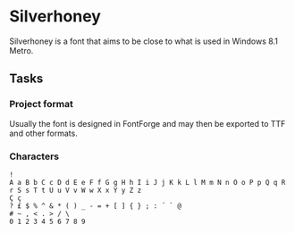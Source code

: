 # Silverhoney

Silverhoney is a font that aims to be close to what is used in Windows 8.1 Metro.

## Tasks

### Project format

Usually the font is designed in FontForge and may then be exported to TTF and other formats.

### Characters

```
!
A a B b C c D d E e F f G g H h I i J j K k L l M m N n O o P p Q q R r S s T t U u V v W w X x Y y Z z
Ç ç
? £ $ % ^ & * ( ) _ - = + [ ] { } ; : ´ ` @
# ~ , < . > / \
0 1 2 3 4 5 6 7 8 9
```
